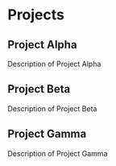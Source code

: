 # Projects

## Project Alpha
Description of Project Alpha

## Project Beta 
Description of Project Beta

## Project Gamma
Description of Project Gamma
